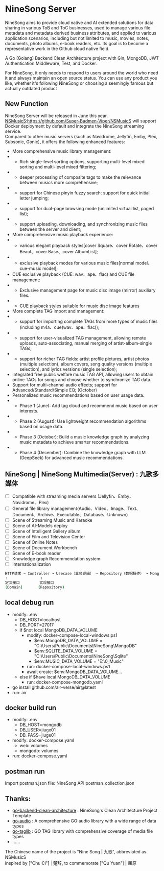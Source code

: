 # NineSong Server
NineSong aims to provide cloud native and AI extended solutions for data sharing in various ToB and ToC businesses, used to manage various file metadata and metadata derived business attributes, and applied to various application scenarios, including but not limited to music, movies, notes, documents, photo albums, e-book readers, etc. Its goal is to become a representative work in the Github cloud native field.

A Go (Golang) Backend Clean Architecture project with Gin, MongoDB, JWT Authentication Middleware, Test, and Docker.

For NineSong, it only needs to respond to users around the world who need it and always maintain an open source status. You can use any product you like, whether it's following NineSong or choosing a seemingly famous but actually outdated product

## New Function
NineSong Server will be released in June this year.  
[NSMusicS](https://github.com/Super-Badmen-Viper/NSMusicS):https://github.com/Super-Badmen-Viper/NSMusicS will support Docker deployment by default and integrate the NineSong streaming service.  
Compared to other music servers (such as Navidrome, Jellyfin, Emby, Plex, Subsonic, Gonic), it offers the following enhanced features:
- More comprehensive music library management:
- - Rich single-level sorting options, supporting multi-level mixed sorting and multi-level mixed filtering;
- - deeper processing of composite tags to make the relevance between musics more comprehensive;
- - support for Chinese pinyin fuzzy search; support for quick initial letter jumping;
- - support for dual-page browsing mode (unlimited virtual list, paged list);
- - support uploading, downloading, and synchronizing music files between the server and client;
- More comprehensive music playback experience:
- - various elegant playback styles[cover Square、cover Rotate、cover Beaut、cover Base、cover AlbumList];
- - exclusive playback modes for various music files[normal model、cue-music model];
- CUE exclusive playback (CUE: wav、ape、flac) and CUE file management:
- - Exclusive management page for music disc image (mirror) auxiliary files. 
- - CUE playback styles suitable for music disc image features
- More complete TAG import and management:
- - support for importing complete TAGs from more types of music files (including m4a、cue(wav、ape、flac));
- - support for user-visualized TAG management, allowing remote uploads, auto-associating, manual merging of artist-album-single TAGs;
- - support for richer TAG fields: artist profile pictures, artist photos (multiple selection), album covers, song quality versions (multiple selection), and lyrics versions (single selection);
- Integrated free public welfare music TAG API, allowing users to obtain online TAGs for songs and choose whether to synchronize TAG data.
- Support for multi-channel audio effects; support for Advanced/Standard/Simple EQ; (October)
- Personalized music recommendations based on user usage data.
- - Phase 1 (June): Add tag cloud and recommend music based on user interests.
- - Phase 2 (August): Use lightweight recommendation algorithms based on usage data.
- - Phase 3 (October): Build a music knowledge graph by analyzing music metadata to achieve smarter recommendations.
- - Phase 4 (December): Combine the knowledge graph with LLM (DeepSeek) for advanced music recommendations.

## NineSong | NineSong Multimedia(Server) : 九歌多媒体
- [ ] Compatible with streaming media servers (Jellyfin、Emby、Navidrome、Plex)
- [ ] General file library management(Audio、Video、Image、Text、Document、Archive、Executable、Database、Unknown)
- [ ] Scene of Streaming Music and Karaoke
- [ ] Scene of AI-Models deploy
- [ ] Scene of Intelligent Gallery album
- [ ] Scene of Film and Television Center
- [ ] Scene of Online Notes
- [ ] Scene of Document Workbench
- [ ] Scene of E-book reader
- [ ] Knowledge graph Recommendation system
- [ ] Internationalization

```sh
HTTP请求 → Controller → Usecase（业务逻辑） → Repository（数据操作） → MongoDB  
↑               ↑  
定义接口         实现接口
(Domain)       (Repository)
```

## local debug run
 - modify: .env
   - DB_HOST=localhost
   - DB_PORT=27017
   - if $not local MongoDB_DATA_VOLUME
     - modify: docker-compose-local-windows.ps1 
       - $env:MongoDB_DATA_VOLUME = "C:\Users\Public\Documents\NineSong\MongoDB"
       - $env:SQLITE_DATA_VOLUME = "C:\Users\Public\Documents\NineSong\Sqlite"
       - $env:MUSIC_DATA_VOLUME = "E:\0_Music"
     - run: docker-compose-local-windows.ps1
     - await create: $env:MongoDB_DATA_VOLUME...
   - else if $have local MongoDB_DATA_VOLUME
     - run: docker-compose-mongodb.yaml
 - go install github.com/air-verse/air@latest
 - run: air
   
## docker build run
 - modify: .env
   - DB_HOST=mongodb
   - DB_USER=jiuge01
   - DB_PASS=jiuge01
 - modify: docker-compose.yaml
   - web: volumes
   - mongodb: volumes
 - run: docker-compose.yaml

## postman run
Import postman.json file: NineSong API.postman_collection.json

## Thanks:
 - [go-backend-clean-architecture](https://github.com/amitshekhariitbhu/go-backend-clean-architecture) : NineSong's Clean Architecture Project Template
 - [go-audio](https://github.com/go-audio) : A comprehensive GO audio library with a wide range of data types
 - [go-taglib](https://github.com/sentriz/go-taglib) : GO TAG library with comprehensive coverage of media file types
 - ......

The Chinese name of the project is "Nine Song | 九歌", abbreviated as NSMusicS<br> inspired by ["Chu Ci"] | 楚辞, to commemorate ["Qu Yuan"] | 屈原<br>
